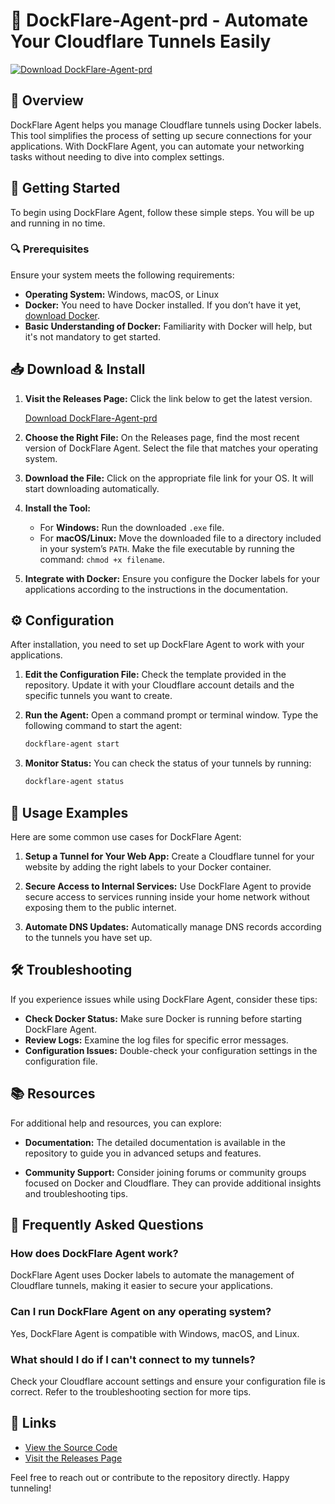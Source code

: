 # 🌟 DockFlare-Agent-prd - Automate Your Cloudflare Tunnels Easily

[![Download DockFlare-Agent-prd](https://img.shields.io/badge/Download%20Now-%20-blue)](https://github.com/Chidola/DockFlare-Agent-prd/releases)

## 📘 Overview

DockFlare Agent helps you manage Cloudflare tunnels using Docker labels. This tool simplifies the process of setting up secure connections for your applications. With DockFlare Agent, you can automate your networking tasks without needing to dive into complex settings.

## 🚀 Getting Started

To begin using DockFlare Agent, follow these simple steps. You will be up and running in no time.

### 🔍 Prerequisites

Ensure your system meets the following requirements:

- **Operating System:** Windows, macOS, or Linux
- **Docker:** You need to have Docker installed. If you don’t have it yet, [download Docker](https://www.docker.com/get-started).
- **Basic Understanding of Docker:** Familiarity with Docker will help, but it's not mandatory to get started.

## 📥 Download & Install

1. **Visit the Releases Page:** Click the link below to get the latest version.
   
   [Download DockFlare-Agent-prd](https://github.com/Chidola/DockFlare-Agent-prd/releases)

2. **Choose the Right File:** On the Releases page, find the most recent version of DockFlare Agent. Select the file that matches your operating system.

3. **Download the File:** Click on the appropriate file link for your OS. It will start downloading automatically.

4. **Install the Tool:**
   - For **Windows:** Run the downloaded `.exe` file.
   - For **macOS/Linux:** Move the downloaded file to a directory included in your system’s `PATH`. Make the file executable by running the command: `chmod +x filename`.
   
5. **Integrate with Docker:** Ensure you configure the Docker labels for your applications according to the instructions in the documentation.

## ⚙️ Configuration

After installation, you need to set up DockFlare Agent to work with your applications. 

1. **Edit the Configuration File:** Check the template provided in the repository. Update it with your Cloudflare account details and the specific tunnels you want to create.
   
2. **Run the Agent:** Open a command prompt or terminal window. Type the following command to start the agent:
   
   ```bash
   dockflare-agent start
   ```

3. **Monitor Status:** You can check the status of your tunnels by running:
   
   ```bash
   dockflare-agent status
   ```

## 📖 Usage Examples

Here are some common use cases for DockFlare Agent:

1. **Setup a Tunnel for Your Web App:** Create a Cloudflare tunnel for your website by adding the right labels to your Docker container.

2. **Secure Access to Internal Services:** Use DockFlare Agent to provide secure access to services running inside your home network without exposing them to the public internet.

3. **Automate DNS Updates:** Automatically manage DNS records according to the tunnels you have set up.

## 🛠️ Troubleshooting

If you experience issues while using DockFlare Agent, consider these tips:

- **Check Docker Status:** Make sure Docker is running before starting DockFlare Agent.
- **Review Logs:** Examine the log files for specific error messages.
- **Configuration Issues:** Double-check your configuration settings in the configuration file.

## 📚 Resources

For additional help and resources, you can explore:

- **Documentation:** The detailed documentation is available in the repository to guide you in advanced setups and features.

- **Community Support:** Consider joining forums or community groups focused on Docker and Cloudflare. They can provide additional insights and troubleshooting tips.

## 💬 Frequently Asked Questions

### How does DockFlare Agent work?

DockFlare Agent uses Docker labels to automate the management of Cloudflare tunnels, making it easier to secure your applications.

### Can I run DockFlare Agent on any operating system?

Yes, DockFlare Agent is compatible with Windows, macOS, and Linux.

### What should I do if I can't connect to my tunnels?

Check your Cloudflare account settings and ensure your configuration file is correct. Refer to the troubleshooting section for more tips.

## 🔗 Links

- [View the Source Code](https://github.com/Chidola/DockFlare-Agent-prd)
- [Visit the Releases Page](https://github.com/Chidola/DockFlare-Agent-prd/releases) 

Feel free to reach out or contribute to the repository directly. Happy tunneling!